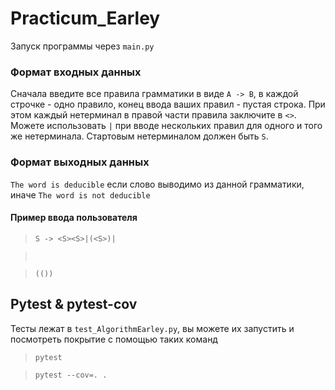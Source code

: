 # Practicum_Earley
Запуск программы через ```main.py```


### Формат входных данных
Сначала введите все правила грамматики в виде ```A -> B```, в каждой строчке - одно правило, конец ввода ваших правил - пустая строка.
При этом каждый нетерминал в правой части правила заключите в ```<>```.
Можете использовать ```|``` при вводе нескольких правил для одного и того же нетерминала.
Стартовым нетерминалом должен быть ```S```.

### Формат выходных данных
```The word is deducible``` если слово выводимо из данной грамматики, иначе ```The word is not deducible```

#### Пример ввода пользователя

>  ```S -> <S><S>|(<S>)|```

>  ``` ```
  
>  ```(())``` 

  

## Pytest & pytest-cov
Тесты лежат в ```test_AlgorithmEarley.py```, вы можете их запустить и посмотреть покрытие с помощью таких команд
  
> ```pytest```

> ```pytest --cov=. .```
